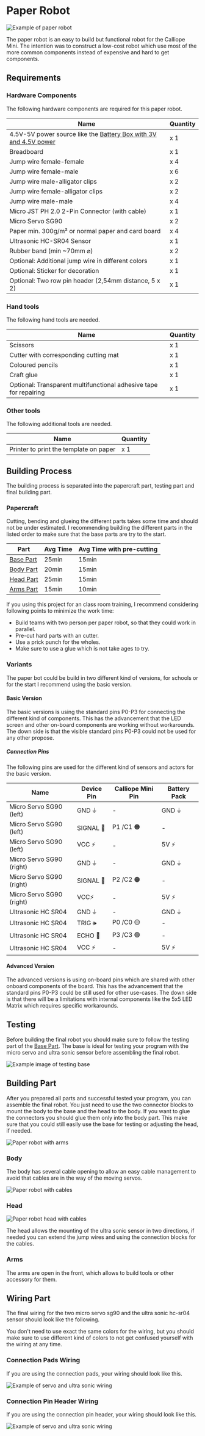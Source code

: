 # Paper Robot

![Example of paper robot](paper_robot_colored.jpg)

The paper robot is an easy to build but functional robot for the Calliope Mini.
The intention was to construct a low-cost robot which use most of the more common components instead of expensive and hard to get components.

## Requirements

### Hardware Components

The following hardware components are required for this paper robot.

| Name                                                                                                | Quantity |
| --------------------------------------------------------------------------------------------------- | -------- |
| 4.5V-5V power source like the [Battery Box with 3V and 4.5V power](/hardware/battery_box/README.md) | x 1      |
| Breadboard                                                                                          | x 1      |
| Jump wire female-female                                                                             | x 4      |
| Jump wire female-male                                                                               | x 6      |
| Jump wire male-alligator clips                                                                      | x 2      |
| Jump wire female-alligator clips                                                                    | x 2      |
| Jump wire male-male                                                                                 | x 4      |
| Micro JST PH 2.0 2-Pin Connector (with cable)                                                       | x 1      |
| Micro Servo SG90                                                                                    | x 2      |
| Paper min. 300g/m² or normal paper and card board                                                   | x 4      |
| Ultrasonic HC-SR04 Sensor                                                                           | x 1      |
| Rubber band (min ~70mm ⌀)                                                                           | x 2      |
| Optional: Additional jump wire in different colors                                                  | x 1      |
| Optional: Sticker for decoration                                                                    | x 1      |
| Optional: Two row pin header (2,54mm distance, 5 x 2)                                               | x 1      |

### Hand tools

The following hand tools are needed.

| Name                                                              | Quantity |
| ----------------------------------------------------------------- | -------- |
| Scissors                                                          | x 1      |
| Cutter with corresponding cutting mat                             | x 1      |
| Coloured pencils                                                  | x 1      |
| Craft glue                                                        | x 1      |
| Optional: Transparent multifunctional adhesive tape for repairing | x 1      |

### Other tools

The following additional tools are needed.

| Name                                   | Quantity |
| -------------------------------------- | -------- |
| Printer to print the template on paper | x 1      |

## Building Process

The building process is separated into the papercraft part, testing part and final building part.

### Papercraft

Cutting, bending and glueing the different parts takes some time and should not be under estimated.
I recommending building the different parts in the listed order to make sure that the base parts are try to the start.

| Part                        | Avg Time | Avg Time with pre-cutting |
| --------------------------- | -------- | ------------------------- |
| [Base Part](base/README.md) | 25min    | 15min                     |
| [Body Part](body/README.md) | 20min    | 15min                     |
| [Head Part](head/README.md) | 25min    | 15min                     |
| [Arms Part](arms/README.md) | 15min    | 10min                     |

If you using this project for an class room training, I recommend considering following points to minimize the work time:

- Build teams with two person per paper robot, so that they could work in parallel.
- Pre-cut hard parts with an cutter.
- Use a prick punch for the wholes.
- Make sure to use a glue which is not take ages to try.

### Variants

The paper bot could be build in two different kind of versions, for schools or for the start I recommend using the basic version.

#### Basic Version

The basic versions is using the standard pins P0-P3 for connecting the different kind of components.
This has the advancement that the LED screen and other on-board components are working without workarounds.
The down side is that the visible standard pins P0-P3 could not be used for any other propose.

##### Connection Pins

The following pins are used for the different kind of sensors and actors for the basic version.

| Name                     | Device Pin | Calliope Mini Pin | Battery Pack |
| ------------------------ | ---------- | ----------------- | ------------ |
| Micro Servo SG90 (left)  | GND ⏚      | -                 | GND ⏚        |
| Micro Servo SG90 (left)  | SIGNAL 🦾  | P1 /C1 🟠         | -            |
| Micro Servo SG90 (left)  | VCC ⚡     | -                 | 5V ⚡        |
| Micro Servo SG90 (right) | GND ⏚      | -                 | GND ⏚        |
| Micro Servo SG90 (right) | SIGNAL 🦾  | P2 /C2 🟠         | -            |
| Micro Servo SG90 (right) | VCC⚡      | -                 | 5V ⚡        |
| Ultrasonic HC SR04       | GND ⏚      | -                 | GND ⏚        |
| Ultrasonic HC SR04       | TRIG 🕪     | P0 /C0 🟡         | -            |
| Ultrasonic HC SR04       | ECHO 🎤    | P3 /C3 🟢         | -            |
| Ultrasonic HC SR04       | VCC ⚡     | -                 | 5V ⚡        |

#### Advanced Version

The advanced versions is using on-board pins which are shared with other onboard components of the board.
This has the advancement that the standard pins P0-P3 could be still used for other use-cases.
The down side is that there will be a limitations with internal components like the 5x5 LED Matrix which requires specific workarounds.

## Testing

Before building the final robot you should make sure to follow the testing part of the [Base Part](base/README.md).
The base is ideal for testing your program with the micro servo and ultra sonic sensor before assembling the final robot.

![Example image of testing base](base/images/paper_robot_base_assembled.jpg)

## Building Part

After you prepared all parts and successful tested your program, you can assemble the final robot.
You just need to use the two connector blocks to mount the body to the base and the head to the body.
If you want to glue the connectors you should glue them only into the body part.
This make sure that you could still easily use the base for testing or adjusting the head, if needed.

![Paper robot with arms](arms/images/paper_robot_with_arms.jpg)

### Body

The body has several cable opening to allow an easy cable management to avoid that cables are in the way of the moving servos.

![Paper robot with cables](body/images/paper_robot_body_cables.jpg)

### Head

![Paper robot head with cables](head/images/paper_robot_head_cables.jpg)

The head allows the mounting of the ultra sonic sensor in two directions, if needed you can extend the jump wires and using the connection blocks for the cables.

### Arms

The arms are open in the front, which allows to build tools or other accessory for them.

## Wiring Part

The final wiring for the two micro servo sg90 and the ultra sonic hc-sr04 sensor should look like the following.

You don't need to use exact the same colors for the wiring, but you should make sure to use different kind of colors to not get confused yourself with the wiring at any time.

### Connection Pads Wiring

If you are using the connection pads, your wiring should look like this.

![Example of servo and ultra sonic wiring](fritzing/servo_and_ultrasonic_wiring.png)

### Connection Pin Header Wiring

If you are using the connection pin header, your wiring should look like this.

![Example of servo and ultra sonic wiring](fritzing/servo_and_ultrasonic_wiring_pin_header.png)
